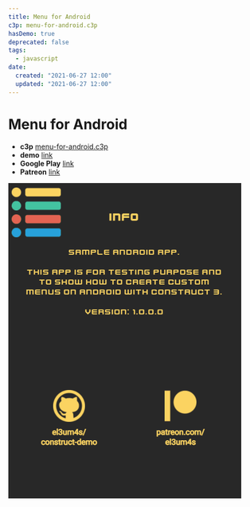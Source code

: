 ```yaml
---
title: Menu for Android
c3p: menu-for-android.c3p
hasDemo: true
deprecated: false
tags:
  - javascript
date:
  created: "2021-06-27 12:00"
  updated: "2021-06-27 12:00"
---
```


# Menu for Android

* **c3p** [menu-for-android.c3p](source/c3p/menu-for-android.c3p)
* **demo** [link](demo)
* **Google Play** [link](https://play.google.com/store/apps/details?id=com.stranianelli.menu)
* **Patreon** [link](https://www.patreon.com/posts/menu-for-android-52992408)
 
![animation](animation.gif)

